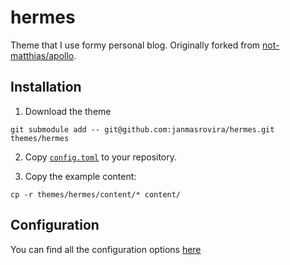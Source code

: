 # hermes
Theme that I use formy personal blog. Originally forked from
[not-matthias/apollo](https://github.com/not-matthias/apollo).

## Installation
1. Download the theme
```
git submodule add -- git@github.com:janmasrovira/hermes.git themes/hermes
```

2. Copy [`config.toml`](./config.toml) to your repository.

3. Copy the example content:
```
cp -r themes/hermes/content/* content/
```

## Configuration
You can find all the configuration options [here](./content/posts/configuration.md)
